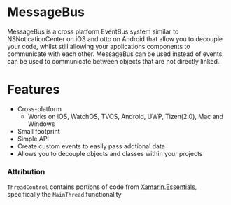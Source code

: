 # MessageBus
MessageBus is a cross platform EventBus system similar to NSNoticationCenter on iOS and otto on Android that allow you to decouple your code, whilst still allowing your applications components to communicate with each other. MessageBus can be used instead of events, can be used to communicate between objects that are not directly linked.

# Features

* Cross-platform  
  * Works on iOS, WatchOS, TVOS, Android, UWP, Tizen(2.0), Mac and Windows  
* Small footprint
* Simple API
* Create custom events to easily pass addtional data
* Allows you to decouple objects and classes within your projects  

### Attribution

`ThreadControl` contains portions of code from [Xamarin.Essentials](https://github.com/xamarin/Essentials/tree/master/Xamarin.Essentials/MainThread), specifically the `MainThread` functionality
